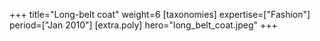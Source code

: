 +++
title="Long-belt coat"
weight=6
[taxonomies]
expertise=["Fashion"]
period=["Jan 2010"]
[extra.poly]
hero="long_belt_coat.jpeg"
+++